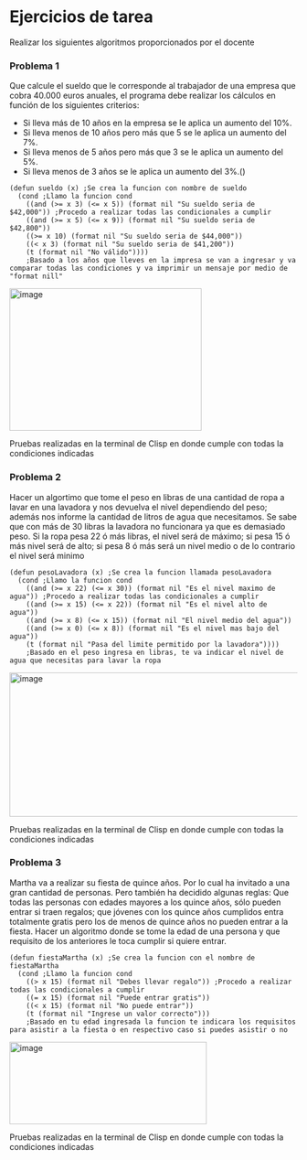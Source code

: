 # Ejercicios de tarea
Realizar los siguientes algoritmos proporcionados por el docente
### Problema 1
Que calcule el sueldo que le corresponde al trabajador de una
empresa que cobra 40.000 euros anuales, el programa debe realizar los
cálculos en función de los siguientes criterios:

- Si lleva más de 10 años en la empresa se le aplica un aumento del 10%.
- Si lleva menos de 10 años pero más que 5 se le aplica un aumento del
  7%.
- Si lleva menos de 5 años pero más que 3 se le aplica un aumento del
  5%.
- Si lleva menos de 3 años se le aplica un aumento del 3%.()

```
(defun sueldo (x) ;Se crea la funcion con nombre de sueldo
  (cond ;Llamo la funcion cond
    ((and (>= x 3) (<= x 5)) (format nil "Su sueldo seria de $42,000")) ;Procedo a realizar todas las condicionales a cumplir 
    ((and (>= x 5) (<= x 9)) (format nil "Su sueldo seria de $42,800"))
    ((>= x 10) (format nil "Su sueldo seria de $44,000"))
    ((< x 3) (format nil "Su sueldo seria de $41,200"))
    (t (format nil "No válido"))))
    ;Basado a los años que lleves en la impresa se van a ingresar y va comparar todas las condiciones y va imprimir un mensaje por medio de "format nill"
```
<img width="336" height="249" alt="image" src="https://github.com/user-attachments/assets/67f14465-723c-4b4d-a4f8-3249e464fe89" />

Pruebas realizadas en la terminal de Clisp en donde cumple con todas la condiciones indicadas
### Problema 2
Hacer un algortimo que tome el peso en libras de una cantidad de
ropa a lavar en una lavadora y nos devuelva el nivel dependiendo del
peso; además nos informe la cantidad de litros de agua que
necesitamos. Se sabe que con más de 30 libras la lavadora no funcionara
ya que es demasiado peso. Si la ropa pesa 22 ó más libras, el nivel será
de máximo; si pesa 15 ó más nivel será de alto; si pesa 8 ó más será un
nivel medio o de lo contrario el nivel será minimo
```
(defun pesoLavadora (x) ;Se crea la funcion llamada pesoLavadora
  (cond ;Llamo la funcion cond
    ((and (>= x 22) (<= x 30)) (format nil "Es el nivel maximo de agua")) ;Procedo a realizar todas las condicionales a cumplir 
    ((and (>= x 15) (<= x 22)) (format nil "Es el nivel alto de agua"))
    ((and (>= x 8) (<= x 15)) (format nil "El nivel medio del agua"))
    ((and (>= x 0) (<= x 8)) (format nil "Es el nivel mas bajo del agua"))
    (t (format nil "Pasa del limite permitido por la lavadora"))))
    ;Basado en el peso ingresa en libras, te va indicar el nivel de agua que necesitas para lavar la ropa
```
<img width="518" height="252" alt="image" src="https://github.com/user-attachments/assets/4fc56810-c26d-463d-9380-8d9e567fed4d" />

Pruebas realizadas en la terminal de Clisp en donde cumple con todas la condiciones indicadas
### Problema 3
Martha va a realizar su fiesta de quince años. Por lo cual ha
invitado a una gran cantidad de personas. Pero también ha decidido
algunas reglas: Que todas las personas con edades mayores a los quince
años, sólo pueden entrar si traen regalos; que jóvenes con los quince
años cumplidos entra totalmente gratis pero los de menos de quince años
no pueden entrar a la fiesta. Hacer un algoritmo donde se tome la edad
de una persona y que requisito de los anteriores le toca cumplir si
quiere entrar.

```
(defun fiestaMartha (x) ;Se crea la funcion con el nombre de fiestaMartha
  (cond ;Llamo la funcion cond
    ((> x 15) (format nil "Debes llevar regalo")) ;Procedo a realizar todas las condicionales a cumplir 
    ((= x 15) (format nil "Puede entrar gratis"))
    ((< x 15) (format nil "No puede entrar"))
    (t (format nil "Ingrese un valor correcto")))
    ;Basado en tu edad ingresada la funcion te indicara los requisitos para asistir a la fiesta o en respectivo caso si puedes asistir o no
```
<img width="345" height="144" alt="image" src="https://github.com/user-attachments/assets/1ab564ec-cf53-4840-ad4a-48b8e2d89848" />

Pruebas realizadas en la terminal de Clisp en donde cumple con todas la condiciones indicadas
